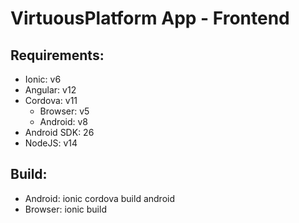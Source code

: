 # VirtuousPlatform App - Frontend

## Requirements:

- Ionic: v6
- Angular: v12
- Cordova: v11
  - Browser: v5
  - Android: v8
- Android SDK: 26 
- NodeJS: v14

## Build:

- Android: ionic cordova build android
- Browser: ionic build
